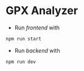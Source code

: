 # GPX Analyzer

- Run *frontend* with
```python
npm run start
```
- Run *backend* with
```python
npm run dev
```
